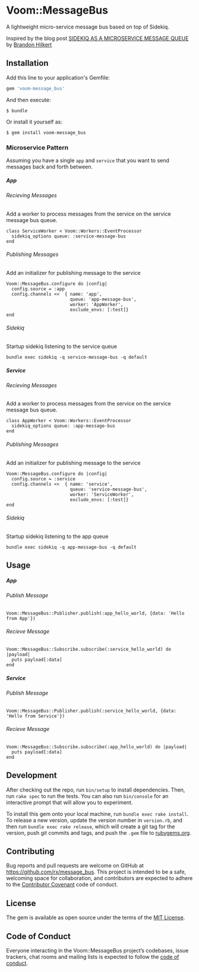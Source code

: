 # Voom::MessageBus

A lightweight micro-service message bus based on top of Sidekiq.

Inspired by the blog post [SIDEKIQ AS A MICROSERVICE MESSAGE QUEUE](https://brandonhilkert.com/blog/sidekiq-as-a-microservice-message-queue/) by [Brandon Hilkert](https://github.com/brandonhilkert)

## Installation

Add this line to your application's Gemfile:

```ruby
gem 'voom-message_bus'
```

And then execute:

    $ bundle

Or install it yourself as:

    $ gem install voom-message_bus

### Microservice Pattern
Assuming you have a single `app` and `service` that you want to send messages back and forth between.

##### App
###### Recieving Messages
Add a worker to process messages from the service on the service message bus queue.   
    
    class ServiceWorker < Voom::Workers::EventProcessor
      sidekiq_options queue: :service-message-bus
    end

###### Publishing Messages
Add an initializer for publishing message to the service

    Voom::MessageBus.configure do |config|
      config.source = :app
      config.channels <<  { name: 'app',
                            queue: 'app-message-bus',
                            worker: 'AppWorker',
                            exclude_envs: [:test]}
    end

###### Sidekiq
Startup sidekiq listening to the service queue
    
    bundle exec sidekiq -q service-message-bus -q default    

##### Service

###### Recieving Messages
Add a worker to process messages from the service on the service message bus queue.   
    
    class AppWorker < Voom::Workers::EventProcessor
      sidekiq_options queue: :app-message-bus
    end

###### Publishing Messages
Add an initializer for publishing message to the service

    Voom::MessageBus.configure do |config|
      config.source = :service
      config.channels <<  { name: 'service',
                            queue: 'service-message-bus',
                            worker: 'ServiceWorker',
                            exclude_envs: [:test]}
    end

###### Sidekiq
Startup sidekiq listening to the app queue
    
    bundle exec sidekiq -q app-message-bus -q default    

## Usage
##### App

###### Publish Message
    Voom::MessageBus::Publisher.publish(:app_hello_world, {data: 'Hello from App'})
  
###### Recieve Message
    Voom::MessageBus::Subscribe.subscribe(:service_hello_world) do |payload|
      puts payload[:data]
    end


##### Service

###### Publish Message
    Voom::MessageBus::Publisher.publish(:service_hello_world, {data: 'Hello from Service'})

###### Recieve Message
    Voom::MessageBus::Subscribe.subscribe(:app_hello_world) do |payload|
      puts payload[:data]
    end

## Development

After checking out the repo, run `bin/setup` to install dependencies. Then, run `rake spec` to run the tests. You can also run `bin/console` for an interactive prompt that will allow you to experiment.

To install this gem onto your local machine, run `bundle exec rake install`. To release a new version, update the version number in `version.rb`, and then run `bundle exec rake release`, which will create a git tag for the version, push git commits and tags, and push the `.gem` file to [rubygems.org](https://rubygems.org).

## Contributing

Bug reports and pull requests are welcome on GitHub at https://github.com/rx/message_bus. This project is intended to be a safe, welcoming space for collaboration, and contributors are expected to adhere to the [Contributor Covenant](http://contributor-covenant.org) code of conduct.

## License

The gem is available as open source under the terms of the [MIT License](https://opensource.org/licenses/MIT).

## Code of Conduct

Everyone interacting in the Voom::MessageBus project’s codebases, issue trackers, chat rooms and mailing lists is expected to follow the [code of conduct](https://github.com/rx/message_bus/blob/master/CODE_OF_CONDUCT.md).
